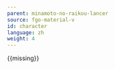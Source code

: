 ```yaml
---
parent: minamoto-no-raikou-lancer
source: fgo-material-v
id: character
language: zh
weight: 4
---
```


{{missing}}
